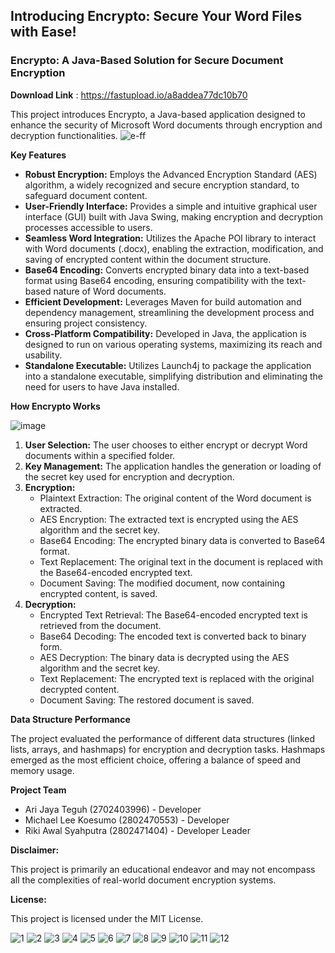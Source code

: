 ## Introducing Encrypto: Secure Your Word Files with Ease!


### Encrypto: A Java-Based Solution for Secure Document Encryption
**Download Link** : https://fastupload.io/a8addea77dc10b70

This project introduces Encrypto, a Java-based application designed to enhance the security of Microsoft Word documents through encryption and decryption functionalities.
![e-ff](https://github.com/Qyuzet/java-document-cryptographic-app--encrypto/assets/93258081/2af50ef0-fd13-4177-908e-1f4c62d8bb4d)


**Key Features**

*   **Robust Encryption:** Employs the Advanced Encryption Standard (AES) algorithm, a widely recognized and secure encryption standard, to safeguard document content.
*   **User-Friendly Interface:** Provides a simple and intuitive graphical user interface (GUI) built with Java Swing, making encryption and decryption processes accessible to users.
*   **Seamless Word Integration:** Utilizes the Apache POI library to interact with Word documents (.docx), enabling the extraction, modification, and saving of encrypted content within the document structure.
*   **Base64 Encoding:** Converts encrypted binary data into a text-based format using Base64 encoding, ensuring compatibility with the text-based nature of Word documents.
*   **Efficient Development:** Leverages Maven for build automation and dependency management, streamlining the development process and ensuring project consistency.
*   **Cross-Platform Compatibility:** Developed in Java, the application is designed to run on various operating systems, maximizing its reach and usability.
*   **Standalone Executable:** Utilizes Launch4j to package the application into a standalone executable, simplifying distribution and eliminating the need for users to have Java installed.

**How Encrypto Works**

![image](https://github.com/Qyuzet/java-document-cryptographic-app--encrypto/assets/93258081/d59540f0-5ef2-49e1-8b21-9fc7d7cebe90)


1.  **User Selection:** The user chooses to either encrypt or decrypt Word documents within a specified folder.
2.  **Key Management:** The application handles the generation or loading of the secret key used for encryption and decryption.
3.  **Encryption:**
    *   Plaintext Extraction: The original content of the Word document is extracted.
    *   AES Encryption: The extracted text is encrypted using the AES algorithm and the secret key.
    *   Base64 Encoding: The encrypted binary data is converted to Base64 format.
    *   Text Replacement: The original text in the document is replaced with the Base64-encoded encrypted text.
    *   Document Saving: The modified document, now containing encrypted content, is saved.
4.  **Decryption:**
    *   Encrypted Text Retrieval: The Base64-encoded encrypted text is retrieved from the document.
    *   Base64 Decoding: The encoded text is converted back to binary form.
    *   AES Decryption: The binary data is decrypted using the AES algorithm and the secret key.
    *   Text Replacement: The encrypted text is replaced with the original decrypted content.
    *   Document Saving: The restored document is saved.

**Data Structure Performance**

The project evaluated the performance of different data structures (linked lists, arrays, and hashmaps) for encryption and decryption tasks. Hashmaps emerged as the most efficient choice, offering a balance of speed and memory usage.

**Project Team**

*   Ari Jaya Teguh (2702403996) - Developer
*   Michael Lee Koesumo (2802470553) - Developer
*   Riki Awal Syahputra (2802471404) - Developer Leader

**Disclaimer:**

This project is primarily an educational endeavor and may not encompass all the complexities of real-world document encryption systems.

**License:**

This project is licensed under the MIT License.

![1](https://github.com/Qyuzet/ENCRYPTO/assets/93258081/56d004be-6488-44c0-bd26-83a6fc4aa181)
![2](https://github.com/Qyuzet/ENCRYPTO/assets/93258081/5671d8c8-9afb-470a-a745-35a8d679819f)
![3](https://github.com/Qyuzet/ENCRYPTO/assets/93258081/17badc0f-63dc-4ad0-b504-e3854b7e0e8b)
![4](https://github.com/Qyuzet/ENCRYPTO/assets/93258081/75d94d6e-5fba-49b2-b9e8-4c3813fe286f)
![5](https://github.com/Qyuzet/ENCRYPTO/assets/93258081/f74ec02e-cd9a-485a-8ab8-c620e5caa280)
![6](https://github.com/Qyuzet/ENCRYPTO/assets/93258081/c942034d-0ba4-47f2-836f-779853ea0852)
![7](https://github.com/Qyuzet/ENCRYPTO/assets/93258081/aa611823-4109-4aa8-8c8b-e7d8e28c7f1f)
![8](https://github.com/Qyuzet/ENCRYPTO/assets/93258081/354e775b-54b4-40aa-ae74-cbb3cc41240d)
![9](https://github.com/Qyuzet/ENCRYPTO/assets/93258081/8b3ea920-6ecc-44a5-9840-c9ab45ab1895)
![10](https://github.com/Qyuzet/ENCRYPTO/assets/93258081/4207c298-7154-4a91-8131-581cc7232c70)
![11](https://github.com/Qyuzet/ENCRYPTO/assets/93258081/fee3582c-b5bc-4edc-9574-0c062a1e0e25)
![12](https://github.com/Qyuzet/ENCRYPTO/assets/93258081/b4474d1a-364e-4a4d-878f-97a2733e7eee)
